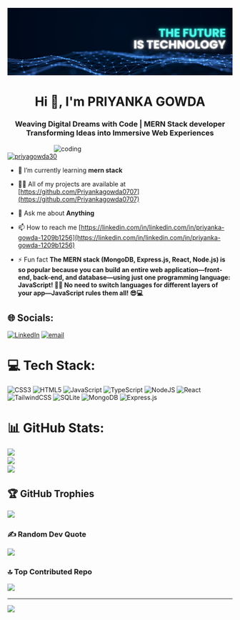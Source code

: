
![logo](https://github.com/Priyankagowda0707/Priyankagowda0707/blob/main/Blue%20Futuristic%20Technology%20LinkedIn%20Background%20Photo.png)
<h1 align="center">Hi 👋, I'm PRIYANKA GOWDA</h1>
<h3 align="center">Weaving Digital Dreams with Code | MERN Stack developer Transforming Ideas into Immersive Web Experiences</h3>
<img align="right" alt="coding" width="400" src="https://media1.giphy.com/media/v1.Y2lkPTc5MGI3NjExcTJ1YTBqcTQzeGNwbnpiaDZpcXM5aGlnYm4xYnVnc3B2YzNmcHlueiZlcD12MV9pbnRlcm5hbF9naWZfYnlfaWQmY3Q9Zw/L1R1tvI9svkIWwpVYr/giphy.gif">



<p align="left"> <a href="https://twitter.com/priyagowda30" target="blank"><img src="https://img.shields.io/twitter/follow/priyagowda30?logo=twitter&style=for-the-badge" alt="priyagowda30" /></a> </p>

- 🌱 I’m currently learning **mern stack**

- 👨‍💻 All of my projects are available at [https://github.com/Priyankagowda0707](https://github.com/Priyankagowda0707)

- 💬 Ask me about **Anything**

- 📫 How to reach me [https://linkedin.com/in/linkedin.com/in/priyanka-gowda-1209b1256](https://linkedin.com/in/linkedin.com/in/priyanka-gowda-1209b1256)

- ⚡ Fun fact **The MERN stack (MongoDB, Express.js, React, Node.js) is so popular because you can build an entire web application—front-end, back-end, and database—using just one programming language: JavaScript! 🎯🚀 No need to switch languages for different layers of your app—JavaScript rules them all! 😎💻**


## 🌐 Socials:
[![LinkedIn](https://img.shields.io/badge/LinkedIn-%230077B5.svg?logo=linkedin&logoColor=white)](https://linkedin.com/in/linkedin.com/in/priyanka-gowda-1209b1256) [![email](https://img.shields.io/badge/Email-D14836?logo=gmail&logoColor=white)](mailto:priya990214@gmail.com) 

# 💻 Tech Stack:
![CSS3](https://img.shields.io/badge/css3-%231572B6.svg?style=plastic&logo=css3&logoColor=white) ![HTML5](https://img.shields.io/badge/html5-%23E34F26.svg?style=plastic&logo=html5&logoColor=white) ![JavaScript](https://img.shields.io/badge/javascript-%23323330.svg?style=plastic&logo=javascript&logoColor=%23F7DF1E) ![TypeScript](https://img.shields.io/badge/typescript-%23007ACC.svg?style=plastic&logo=typescript&logoColor=white) ![NodeJS](https://img.shields.io/badge/node.js-6DA55F?style=plastic&logo=node.js&logoColor=white) ![React](https://img.shields.io/badge/react-%2320232a.svg?style=plastic&logo=react&logoColor=%2361DAFB) ![TailwindCSS](https://img.shields.io/badge/tailwindcss-%2338B2AC.svg?style=plastic&logo=tailwind-css&logoColor=white) ![SQLite](https://img.shields.io/badge/sqlite-%2307405e.svg?style=plastic&logo=sqlite&logoColor=white) ![MongoDB](https://img.shields.io/badge/MongoDB-%234ea94b.svg?style=plastic&logo=mongodb&logoColor=white) ![Express.js](https://img.shields.io/badge/express.js-%23404d59.svg?style=plastic&logo=express&logoColor=%2361DAFB)
# 📊 GitHub Stats:
![](https://github-readme-stats.vercel.app/api?username=Priyankagowda0707&theme=dark&hide_border=false&include_all_commits=true&count_private=false)<br/>
![](https://nirzak-streak-stats.vercel.app/?user=Priyankagowda0707&theme=dark&hide_border=false)<br/>
![](https://github-readme-stats.vercel.app/api/top-langs/?username=Priyankagowda0707&theme=dark&hide_border=false&include_all_commits=true&count_private=false&layout=compact)

## 🏆 GitHub Trophies
![](https://github-profile-trophy.vercel.app/?username=Priyankagowda0707&theme=shadow_blue&no-frame=false&no-bg=true&margin-w=4)

### ✍️ Random Dev Quote
![](https://quotes-github-readme.vercel.app/api?type=horizontal&theme=radical)

### 🔝 Top Contributed Repo
![](https://github-contributor-stats.vercel.app/api?username=Priyankagowda0707&limit=5&theme=dark&combine_all_yearly_contributions=true)

---
[![](https://visitcount.itsvg.in/api?id=Priyankagowda0707&icon=0&color=0)](https://visitcount.itsvg.in)

<!-- Proudly created with GPRM ( https://gprm.itsvg.in ) -->
